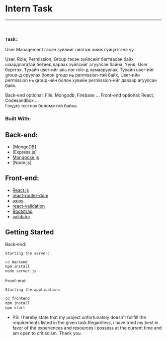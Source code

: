 # Intern Task



---
</br>

 ### `Task:`
User Management гэсэн зүйлийг ойлгож хийж гүйцэтгэнэ үү. 

User, Role, Permission, Group гэсэн зүйлсийг багтаасан байх шаардлагатай бөгөөд дараах зүйлсийг агуулсан байна. Үүнд: 
User бүртгэх,
Тухайн user-ийг аль нэг role-д хамааруулах, 
Тухайн user-ийг group-д оруулах болон group нь permission-тэй байх,
User-ийн permission нь group-ийн болон хувийн permission-ийг давхар агуулсан байх.

Back-end optional: File, Mongodb, Firebase …
Front-end optional: React, Codesandbox …  
Гэхдээ тестлэх боломжтой байна.
### Built With:

## Back-end:
* [MongoDB]
* [Express.js]
* [Mongoose.js](https://mongoosejs.com/)
* [Node.js]

## Front-end:
* [React.js](https://reactjs.org/)
* [react-router-dom](https://v5.reactrouter.com/web/guides/quick-start)
* [axios](https://axios-http.com/docs/intro) 
* [react-validation](https://www.npmjs.com/package/react-validation) 
* [Bootstrap](https://getbootstrap.com/) 
* [validator](https://www.npmjs.com/package/validator) 

<!-- GETTING STARTED -->
## Getting Started

 Back-end:
  
    Starting the server:

```bash
cd backend
npm install
node server.js
```
Front-end:

    Starting the application:

```bash
cd frontend
npm install
npm start
```

* PS: I hereby state that my project unfortunately doesn't fullfill the requirements listed in the given task.Regardless, i have tried my best in favor of the experiences and resources i possess at the current time and am open to critiscism. Thank you.
